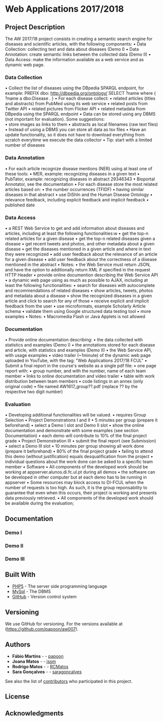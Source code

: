 # Web Applications 2017/2018

## Project Description

The AW 2017/18 project consists in creating a semantic search engine for diseases and scientific articles, with the following components:
•	Data Collection: collecting text and data about diseases (Demo I)
•	Data Annotation: create semantic links between the collected data (Demo II)
•	Data Access: make the information available as a web service and as dynamic web page.

### Data Collection

•	Collect the list of diseases using the DBpedia SPARQL endpoint, for example:
PREFIX dbo: <http://dbpedia.org/ontology/>
SELECT ?name where {
 ?name a dbo:Disease .
}
•	For each disease collect:
•	related articles (titles and abstracts) from PubMed using its web service
•	related posts from Twitter API
•	related pictures from Flicker API
•	related metadata from DBpedia using the SPARQL endpoint
•	Data can be stored using any DBMS (not important for evaluation). Some suggestions:  
•	store images as links to them
•	abstracts as local filenames (raw text files)
•	Instead of using a DBMS you can store all data as tsv files
•	Have an update functionality, so it does not have to download everything from scratch everytime we execute the data collector
•	Tip: start with a limited number of diseases

### Data Annotation

•	For each article recognize disease mentions (NER) using at least one of these tools:
•	MER, example: recognizing diseases in a given text
•	PubTator, example:  recognizing diseases in abstract 29346343
•	Bioportal Annotator, see the documentation
•	For each disease store the most related articles based on: 
•	the number occurrences (TFIDF)
•	having similar diseases in that abstract
•	use DiShIn and the Human Disease Ontology
•	relevance feedback, including explicit feedback and implicit feedback
•	published date

### Data Access

•	a REST Web Service to get and add information about diseases and articles, including at least the following functionalities:w
•	get the top-n related articles for a given disease
•	get the top-n related diseases given a disease
•	get recent tweets and photos, and other metadata about a given disease
•	get the diseases mentioned in a given article and where in text they were recognized
•	add user feedback about the relevance of an article for a given disease
•	add user feedback about the correctness of a disease mentioned in the abstract
•	Notes:
•	the Web Service must return JSON, and have the option to additionally return XML if specified in the request HTTP Header
•	provide online documention describing the Web Service API 
•	a dynamic web page using as much as possible to AJAX, including at least the following functionalities:
•	search for diseases with autocomplete and recommendations of related diseases
•	show articles, tweets, photos and metadata about a disease
•	show the recognized diseases in a given article and click to search for any of those
•	receive explicit and implicit feedback from the user 
•	use microformats, example Scholarly Article schema
•	validate them using Google structured data testing tool
•	more examples
•	Notes:
•	Macromedia Flash or Java Applets is not allowed

### Documentation

•	Provide online documentation describing:
•	the data collected with statistics and examples  (Demo I)
•	the annotations stored for each disease and article, with statistics and examples (Demo II)
•	the Web Service API, with usage examples 
•	video trailer (~1minute) of the dynamic web page uploaded in YouTube, with the tag: "Web Applications 2017/18 FCUL"
•	Submit a final report in the course's website as a single pdf file:
•	one page report with:
•	group number, and with the number, name of each team member
•	links to online documentation and video trailer
•	table with work distribution between team members
•	code listings in an annex (only original code)
•	file named AW1617_group??.pdf (replace ?? by the respective two digit number)

### Evaluation

•	Developing additional functionalities will be valued.
•	requires Group Selection 
•	Project Demonstrations I and II 
•	5 minutes per group (prepare it beforehand)
•	select a Demo I slot and Demo II slot
•	show the online documentation and demonstrate with some examples (see section Documentation) 
•	each demo will contribute to 10% of the final project grade
•	Project Demonstration III
•	submit the final report (see Submission)
•	select a Demo III slot 
•	10 minutes per group showing all work done (prepare it beforehand)
•	80% of the final project grade
•	failing to attend this demo (without justification) equals desqualification from the project
•	individual questions about the work done can be asked to a specific team member
•	Software
•	All components of the developed work should be working at appserver.alunos.di.fc.ul.pt during all demos 
•	the software can be developed in other computer but at each demo has to be running in appserver 
•	Some resources may block access to DI-FCUL when the number of requests is too high. As such, it is the group reponsability to guarantee that even when this occurs, their project is working and presents data previously retrieved.
•	All components of the developed work should be available during the evaluation;

## Documentation

### Demo I

### Demo II

### Demo III

## Built With

* [PHP5](http://php.net) - The server side programming language
* [MySql](https://www.mysql.com) - The DBMS 
* [GitHub](https://github.com) - Version control system

## Versioning

We use GitHub for versioning. For the versions available at (https://github.com/papoon/aw007). 

## Authors

* **Fábio Martins** - - [papoon](https://github.com/papoon)
* **Joana Matos** - - [jssm](https://github.com/jssm)
* **Rodrigo Matos** - - [RCMatos](https://github.com/RCMatos)
* **Sara Gonçalves** - - [saragoncalves](https://github.com/saragoncalves)

See also the list of [contributors](https://github.com/papoon/aw007/contributors) who participated in this project.

## License


## Acknowledgments

